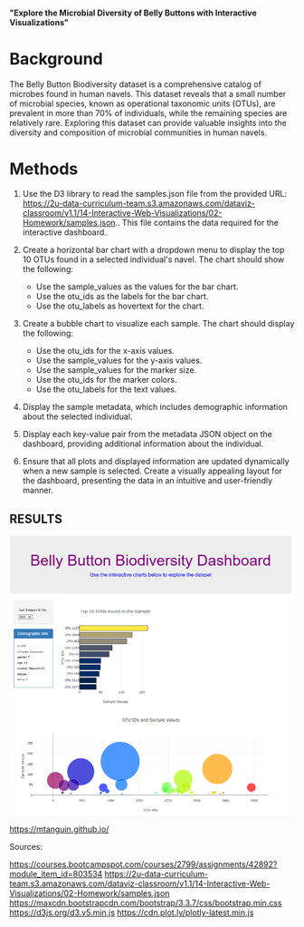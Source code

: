 #### "Explore the Microbial Diversity of Belly Buttons with Interactive Visualizations"

# Background

The Belly Button Biodiversity dataset is a comprehensive catalog of microbes found in human navels. This dataset reveals that a small number of microbial species, known as operational taxonomic units (OTUs), are prevalent in more than 70% of individuals, while the remaining species are relatively rare. Exploring this dataset can provide valuable insights into the diversity and composition of microbial communities in human navels.

# Methods

1. Use the D3 library to read the samples.json file from the provided URL: https://2u-data-curriculum-team.s3.amazonaws.com/dataviz-classroom/v1.1/14-Interactive-Web-Visualizations/02-Homework/samples.json.. This file contains the data required for the interactive dashboard.

2. Create a horizontal bar chart with a dropdown menu to display the top 10 OTUs found in a selected individual's navel. The chart should show the following:
   - Use the sample_values as the values for the bar chart.
   - Use the otu_ids as the labels for the bar chart.
   - Use the otu_labels as hovertext for the chart.

3. Create a bubble chart to visualize each sample. The chart should display the following:
   - Use the otu_ids for the x-axis values.
   - Use the sample_values for the y-axis values.
   - Use the sample_values for the marker size.
   - Use the otu_ids for the marker colors.
   - Use the otu_labels for the text values.

4. Display the sample metadata, which includes demographic information about the selected individual.

5. Display each key-value pair from the metadata JSON object on the dashboard, providing additional information about the individual.

6. Ensure that all plots and displayed information are updated dynamically when a new sample is selected. Create a visually appealing layout for the dashboard, presenting the data in an intuitive and user-friendly manner.


## RESULTS

![Alt text](result/bellyButtonBiodiversityDashboard.png)

https://mtanguin.github.io/


Sources:

https://courses.bootcampspot.com/courses/2799/assignments/42892?module_item_id=803534
https://2u-data-curriculum-team.s3.amazonaws.com/dataviz-classroom/v1.1/14-Interactive-Web-Visualizations/02-Homework/samples.json
https://maxcdn.bootstrapcdn.com/bootstrap/3.3.7/css/bootstrap.min.css
https://d3js.org/d3.v5.min.js
https://cdn.plot.ly/plotly-latest.min.js
